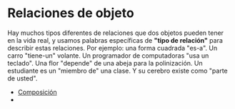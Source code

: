 # Relaciones de objeto

Hay muchos tipos diferentes de relaciones que dos objetos pueden tener en la vida real, y usamos palabras específicas de **"tipo de relación"** para describir estas relaciones. Por ejemplo: una forma cuadrada "es-a". Un carro "tiene-un" volante. Un programador de computadoras "usa un teclado". Una flor "depende" de una abeja para la polinización. Un estudiante es un "miembro de" una clase. Y su cerebro existe como "parte de usted".

- [Composición](examples/04-04-rela-composicion/)
- 

